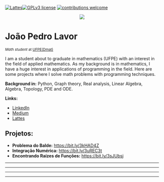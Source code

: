 [![Lattes](https://img.shields.io/badge/author-jplavorr-black.svg)](http://lattes.cnpq.br/6775602403229126)[![GPLv3 license](https://img.shields.io/badge/License-GPLv3-blue.svg)](http://perso.crans.org/besson/LICENSE.html) [![contributions welcome](https://img.shields.io/badge/contributions-welcome-brightgreen.svg?style=flat)](https://github.com/jplavorr)

<p align="center">
  <img src= "João Pedro Lavor-1.jpg" >
</p>


# João Pedro Lavor
<sub>*Math student* at [UFPE(Dmat)](https://www.ufpe.br/dmat)</sub>


I am a student about to graduate in mathematics (UFPE) with an interest in the field of applied mathematics. As my background is in mathematics, I have a huge interest in applications of programming in the field. Here are some projects where I solve math problems with programming techniques.


**Background in:** Python, Graph theory, Real analysis, Linear Algebra, Algebra, Topology, PDE and ODE.

**Links:**
* [LinkedIn](https://www.linkedin.com/in/joão-pedro-lavor-65162312b/)
* [Medium](https://jplavorr.medium.com/)
* [Lattes](http://lattes.cnpq.br/6775602403229126)


## Projetos:

* **Problema do Balde:** https://bit.ly/3kHAD4Z
* **Integração Numérica:** https://bit.ly/3uREC3t
* **Encontrando Raízes de Funções:** https://bit.ly/3sJUbsj
* **** 
* **** 
* **** 

---
